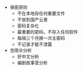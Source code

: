 - 保密原则
    - 不在本地存任何重要文件
    - 不放到国产云里
    - 密码复杂化
    - 最重要的密码，不存入任何软件
    - 每隔三个月换一次主密码
    - 不记录才能不泄露
- 空雨伞分析
    - 好中文分析
    - 编剧故事营分析
